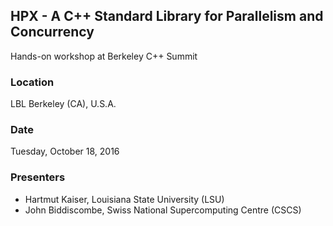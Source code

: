 
## HPX - A C++ Standard Library for Parallelism and Concurrency

Hands-on workshop at Berkeley C++ Summit

### Location

LBL Berkeley (CA), U.S.A.

### Date

Tuesday, October 18, 2016

### Presenters

 - Hartmut Kaiser, Louisiana State University (LSU)
 - John Biddiscombe, Swiss National Supercomputing Centre (CSCS)
